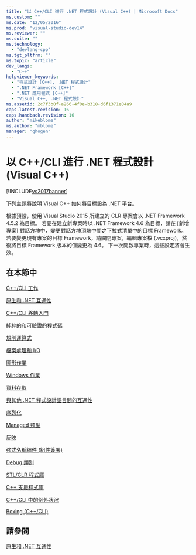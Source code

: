 ```yaml
---
title: "以 C++/CLI 進行 .NET 程式設計 (Visual C++) | Microsoft Docs"
ms.custom: ""
ms.date: "12/05/2016"
ms.prod: "visual-studio-dev14"
ms.reviewer: ""
ms.suite: ""
ms.technology: 
  - "devlang-cpp"
ms.tgt_pltfrm: ""
ms.topic: "article"
dev_langs: 
  - "C++"
helpviewer_keywords: 
  - "程式設計 [C++], .NET 程式設計"
  - ".NET Framework [C++]"
  - ".NET 應用程式 [C++]"
  - "Visual C++, .NET 程式設計"
ms.assetid: 2c7f3b0f-a266-4f0e-b318-d6f1371e04a9
caps.latest.revision: 16
caps.handback.revision: 16
author: "mikeblome"
ms.author: "mblome"
manager: "ghogen"
---
```

# 以 C++/CLI 進行 .NET 程式設計 (Visual C++)
[!INCLUDE[vs2017banner](../assembler/inline/includes/vs2017banner.md)]

下列主題將說明 Visual C\+\+ 如何將目標設為 .NET 平台。  
  
 根據預設，使用 Visual Studio 2015 所建立的 CLR 專案會以 .NET Framework 4.5.2 為目標。 若要在建立新專案時以 .NET Framework 4.6 為目標，請在 \[新增專案\] 對話方塊中，變更對話方塊頂端中間之下拉式清單中的目標 Framework。 若要變更現有專案的目標 Framework，請關閉專案，編輯專案檔 \(.vcxproj\)，然後將目標 Framework 版本的值變更為 4.6。 下一次開啟專案時，這些設定將會生效。  
  
## 在本節中  
 [C\+\+\/CLI 工作](../dotnet/cpp-cli-tasks.md)  
  
 [原生和 .NET 互通性](../dotnet/native-and-dotnet-interoperability.md)  
  
 [C\+\+\/CLI 移轉入門](../dotnet/cpp-cli-migration-primer.md)  
  
 [純粹的和可驗證的程式碼](../dotnet/pure-and-verifiable-code-cpp-cli.md)  
  
 [規則運算式](../dotnet/regular-expressions-cpp-cli.md)  
  
 [檔案處理和 I\/O](../dotnet/file-handling-and-i-o-cpp-cli.md)  
  
 [圖形作業](../dotnet/graphics-operations-cpp-cli.md)  
  
 [Windows 作業](../dotnet/windows-operations-cpp-cli.md)  
  
 [資料存取](../dotnet/data-access-using-adonet-cpp-cli.md)  
  
 [與其他 .NET 程式設計語言間的互通性](../dotnet/interoperability-with-other-dotnet-languages-cpp-cli.md)  
  
 [序列化](../dotnet/serialization-cpp-cli.md)  
  
 [Managed 類型](../dotnet/managed-types-cpp-cli.md)  
  
 [反映](../dotnet/reflection-cpp-cli.md)  
  
 [強式名稱組件 \(組件簽署\)](../dotnet/strong-name-assemblies-assembly-signing-cpp-cli.md)  
  
 [Debug 類別](../dotnet/debug-class-cpp-cli.md)  
  
 [STL\/CLR 程式庫](../dotnet/stl-clr-library-reference.md)  
  
 [C\+\+ 支援程式庫](../dotnet/cpp-support-library.md)  
  
 [C\+\+\/CLI 中的例外狀況](../dotnet/exceptions-in-cpp-cli.md)  
  
 [Boxing \(C\+\+\/CLI\)](../dotnet/boxing-cpp-cli.md)  
  
## 請參閱  
 [原生和 .NET 互通性](../dotnet/native-and-dotnet-interoperability.md)